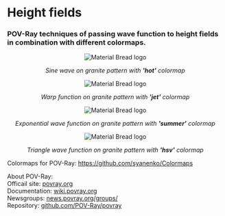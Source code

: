 # Height fields
### POV-Ray techniques of passing wave function to height fields in combination with different colormaps.
  
<p align="center">
  <img src="https://user-images.githubusercontent.com/6688301/219864857-964425a1-5e63-4089-adce-8b42b65599b2.png" alt="Material Bread logo">
 <p align="center">
   <em>Sine wave on granite pattern with <b>'hot'</b> colormap</em>
 </p> 
</p>
 
 
<p align="center">
  <img src="https://user-images.githubusercontent.com/6688301/219866054-61177453-7980-4a2a-a02c-9b36d14bea99.png" alt="Material Bread logo">
 <p align="center">
   <em>Warp function on granite pattern with <b>'jet'</b> colormap</em>
 </p>
</p>
 
 
<p align="center">
  <img src="https://user-images.githubusercontent.com/6688301/219866724-b7401186-1d83-4a19-93df-6f5c6005d8ef.png" alt="Material Bread logo">
 <p align="center">
   <em>Exponential wave function on granite pattern with <b>'summer'</b> colormap</em>
 </p> 
</p>


<p align="center">
  <img src="https://user-images.githubusercontent.com/6688301/219867457-1bdd097d-df70-4e72-bc61-b8099a22a18e.png" alt="Material Bread logo">
 <p align="center">
   <em>Triangle wave function on granite pattern with <b>'hsv'</b> colormap</em>
 </p> 
</p>



Colormaps for POV-Ray: https://github.com/syanenko/Colormaps

About POV-Ray:\
Officail site: [povray.org](http://www.povray.org)\
Documentation: [wiki.povray.org](https://wiki.povray.org/content/Documentation:Contents)\
Newsgroups: [news.povray.org/groups/](https://news.povray.org/groups/)\
Repository: [github.com/POV-Ray/povray](https://github.com/POV-Ray/povray)
